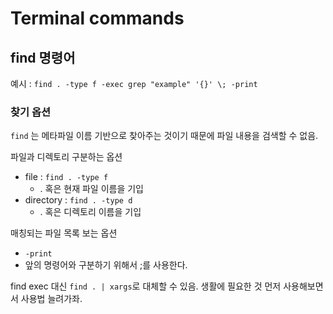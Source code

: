 # Terminal commands

## find 명령어

예시 : `find . -type f -exec grep "example" '{}' \; -print `

### 찾기 옵션

`find` 는 메타파일 이름 기반으로 찾아주는 것이기 때문에 파일 내용을 검색할 수 없음. 

파일과 디렉토리 구분하는 옵션

* file : `find . -type f`
  * . 혹은 현재 파일 이름을 기입
* directory : `find . -type d`
    * . 혹은 디렉토리 이름을 기입

매칭되는 파일 목록 보는 옵션

* `-print`
* 앞의 명령어와 구분하기 위해서 \;를 사용한다.

find exec 대신 `find . | xargs`로 대체할 수 있음. 생활에 필요한 것 먼저 사용해보면서 사용법 늘려가좌.